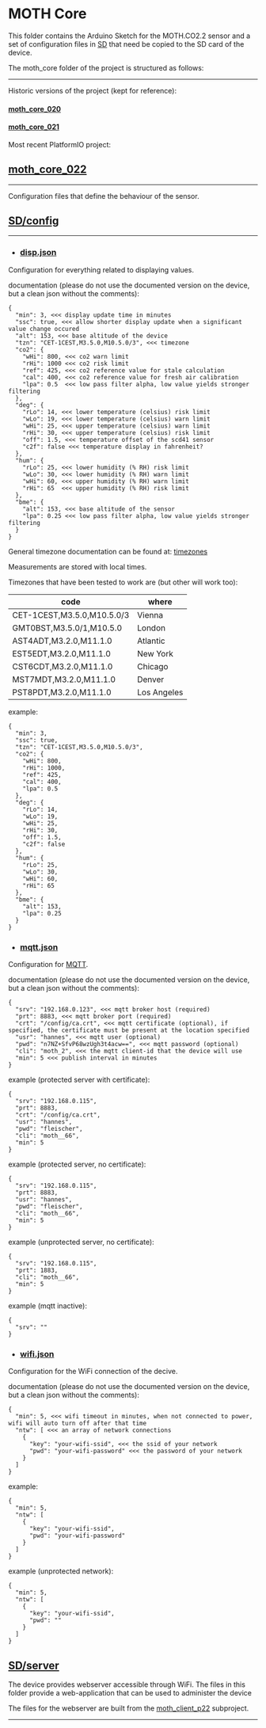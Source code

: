 # MOTH Core

This folder contains the Arduino Sketch for the MOTH.CO2.2 sensor and a set of configuration files in [SD](SD) that need be copied to the SD card of the device.

The moth_core folder of the project is structured as follows:

---

Historic versions of the project (kept for reference):

#### [moth_core_020](moth_core_020)
#### [moth_core_021](moth_core_021)

Most recent PlatformIO project:

## [moth_core_022](moth_core_022)

---

Configuration files that define the behaviour of the sensor.

## [SD/config](SD/config/)

---

- ### [disp.json](SD/config/disp.json)

Configuration for everything related to displaying values.

documentation (please do not use the documented version on the device, but a clean json without the comments):

```
{
  "min": 3, <<< display update time in minutes
  "ssc": true, <<< allow shorter display update when a significant value change occured
  "alt": 153, <<< base altitude of the device
  "tzn": "CET-1CEST,M3.5.0,M10.5.0/3", <<< timezone
  "co2": {
    "wHi": 800, <<< co2 warn limit
    "rHi": 1000 <<< co2 risk limit
    "ref": 425, <<< co2 reference value for stale calculation
    "cal": 400, <<< co2 reference value for fresh air calibration
    "lpa": 0.5  <<< low pass filter alpha, low value yields stronger filtering
  },
  "deg": {
    "rLo": 14, <<< lower temperature (celsius) risk limit
    "wLo": 19, <<< lower temperature (celsius) warn limit
    "wHi": 25, <<< upper temperature (celsius) warn limit
    "rHi": 30, <<< upper temperature (celsius) risk limit
    "off": 1.5, <<< temperature offset of the scd41 sensor
    "c2f": false <<< temperature display in fahrenheit?
  },
  "hum": {
    "rLo": 25, <<< lower humidity (% RH) risk limit
    "wLo": 30, <<< lower humidity (% RH) warn limit
    "wHi": 60, <<< upper humidity (% RH) warn limit
    "rHi": 65  <<< upper humidity (% RH) risk limit
  },
  "bme": {
    "alt": 153, <<< base altitude of the sensor
    "lpa": 0.25 <<< low pass filter alpha, low value yields stronger filtering
  }
}
```
General timezone documentation can be found at:
[timezones](https://github.com/nayarsystems/posix_tz_db/blob/master/zones.csv)

Measurements are stored with local times.

Timezones that have been tested to work are (but other will work too):

|code|where|
|---|---|
|CET-1CEST,M3.5.0,M10.5.0/3|Vienna|
|GMT0BST,M3.5.0/1,M10.5.0|London|
|AST4ADT,M3.2.0,M11.1.0|Atlantic|
|EST5EDT,M3.2.0,M11.1.0|New York|
|CST6CDT,M3.2.0,M11.1.0|Chicago|
|MST7MDT,M3.2.0,M11.1.0|Denver|
|PST8PDT,M3.2.0,M11.1.0|Los Angeles|

example:

```
{
  "min": 3,
  "ssc": true,
  "tzn": "CET-1CEST,M3.5.0,M10.5.0/3",
  "co2": {
    "wHi": 800,
    "rHi": 1000,
    "ref": 425,
    "cal": 400,
    "lpa": 0.5
  },
  "deg": {
    "rLo": 14,
    "wLo": 19,
    "wHi": 25,
    "rHi": 30,
    "off": 1.5,
    "c2f": false
  },
  "hum": {
    "rLo": 25,
    "wLo": 30,
    "wHi": 60,
    "rHi": 65
  },
  "bme": {
    "alt": 153,
    "lpa": 0.25
  }
}
```

- ### [mqtt.json](SD/config/mqtt.json)

Configuration for [MQTT](https://de.wikipedia.org/wiki/MQTT).

documentation (please do not use the documented version on the device, but a clean json without the comments):

```
{
  "srv": "192.168.0.123", <<< mqtt broker host (required)
  "prt": 8883, <<< mqtt broker port (required)
  "crt": "/config/ca.crt", <<< mqtt certificate (optional), if specified, the certificate must be present at the location specified
  "usr": "hannes", <<< mqtt user (optional)
  "pwd": "n7NZ+SfvP68wzUgh3t4acw==", <<< mqtt password (optional)
  "cli": "moth_2", <<< the mqtt client-id that the device will use
  "min": 5 <<< publish interval in minutes
}
```

example (protected server with certificate):

```
{
  "srv": "192.168.0.115",
  "prt": 8883,
  "crt": "/config/ca.crt",
  "usr": "hannes",
  "pwd": "fleischer",
  "cli": "moth__66",
  "min": 5
}
```

example (protected server, no certificate):

```
{
  "srv": "192.168.0.115",
  "prt": 8883,
  "usr": "hannes",
  "pwd": "fleischer",
  "cli": "moth__66",
  "min": 5
}
```

example (unprotected server, no certificate):

```
{
  "srv": "192.168.0.115",
  "prt": 1883,
  "cli": "moth__66",
  "min": 5
}
```

example (mqtt inactive):

```
{
  "srv": ""
}
```

- ### [wifi.json](SD/config/wifi.json)

Configuration for the WiFi connection of the decive.

documentation (please do not use the documented version on the device, but a clean json without the comments):

```
{
  "min": 5, <<< wifi timeout in minutes, when not connected to power, wifi will auto turn off after that time
  "ntw": [ <<< an array of network connections
    {
      "key": "your-wifi-ssid", <<< the ssid of your network
      "pwd": "your-wifi-password" <<< the password of your network
    }
  ]
}
```

example:

```
{
  "min": 5,
  "ntw": [
    {
      "key": "your-wifi-ssid",
      "pwd": "your-wifi-password"
    }
  ]
}
```

example (unprotected network):

```
{
  "min": 5,
  "ntw": [
    {
      "key": "your-wifi-ssid",
      "pwd": ""
    }
  ]
}
```

## [SD/server](SD/server/)

The device provides webserver accessible through WiFi. The files in this folder provide a web-application that can be used to administer the device

The files for the webserver are built from the [moth_client_p22](../moth_client_p22/) subproject.

---

